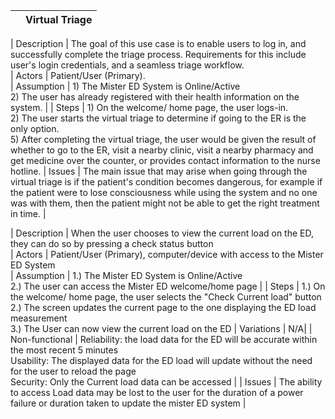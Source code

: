 |        | Virtual Triage |
|----------------|------------------------------------------------------------------------------------------------------------------------------------------------------------------------------------------------------------------------------------------------------------------------------------------------------------------------------------------------------------------------------------------------------------------------------------------------------------------------------------------------------------------------------------------------------------------------------------------------------------------------------------------------------------------------------------------------------------------------------------------------------------------------------------------------------------------------------------------------------------------------------------------------------------------|

| Description    | The goal of this use case is to enable users to log in, and successfully complete the triage process. Requirements for this include user's login credentials, and a seamless triage workflow.            
| Actors         | Patient/User (Primary).                                                  
| Assumption     | 1) The Mister ED System is Online/Active <br> 2) The user has already registered with their health information on the system. |
| Steps          | 1) On the welcome/ home page, the user logs-in. <br> 2) The user starts the virtual triage to determine if going to the ER is the only option. <br> 5) After completing the virtual triage, the user would be given the result of whether to go to the ER, visit a nearby clinic, visit a nearby pharmacy and get medicine over the counter, or provides contact information to the nurse hotline.
| Issues         |  The main issue that may arise when going through the virtual triage is if the patient's condition becomes dangerous, for example if the patient were to lose consciousness while using the system and no one was with them, then the patient might not be able to get the right treatment in time. |

| Description    | When the user chooses to view the current load on the ED, they can do so by pressing a check status button            
| Actors         | Patient/User (Primary), computer/device with access to the Mister ED System                                                  
| Assumption     | 1.) The Mister ED System is Online/Active <br> 2.) The user can access the Mister ED welcome/home page |
| Steps          | 1.) On the welcome/ home page, the user selects the "Check Current load" button <br> 2.) The screen updates the current page to the one displaying the ED load measurement <br> 3.) The User can now view the current load on the ED
| Variations     | N/A|
| Non-functional |   Reliability: the load data for the ED will be accurate within the most recent 5 minutes  <br> Usability: The displayed data for the ED load will update without the need for the user to reload the page <br> Security: Only the Current load data can be accessed  |
| Issues         |   The ability to access Load data may be lost to the user for the duration of a power failure or duration taken to update the mister ED system |